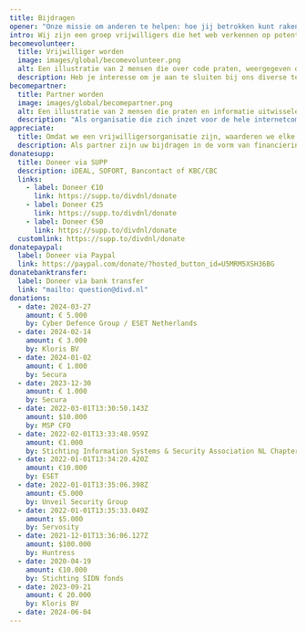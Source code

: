 ```yaml
---
title: Bijdragen
opener: "Onze missie om anderen te helpen: hoe jij betrokken kunt raken"
intro: Wij zijn een groep vrijwilligers die het web verkennen op potentiële cyberbeveiligingsrisico's.
becomevolunteer:
  title: Vrijwilliger worden
  image: images/global/becomevolunteer.png
  alt: Een illustratie van 2 mensen die over code praten, weergegeven door een spreekballon gevuld met 010101.
  description: Heb je interesse om je aan te sluiten bij ons diverse team van ethische hackers, onderzoekers, IT-professionals of juridische experts en te leren van de besten? Meld je nu aan.
becomepartner:
  title: Partner worden
  image: images/global/becomepartner.png
  alt: Een illustratie van 2 mensen die praten en informatie uitwisselen
  description: "Als organisatie die zich inzet voor de hele internetcommunity, bieden we niet alleen hulp aan uw klanten, maar ook aan diens leveranciers. U kunt ons beschouwen als de vrijwillige brandweer: terwijl u uw eigen infrastructuur beschermt, staan wij klaar om uw buren te helpen en zo indirect ook uw bedrijf te beschermen."
appreciate:
  title: Omdat we een vrijwilligersorganisatie zijn, waarderen we elke donatie.
  description: Als partner zijn uw bijdragen in de vorm van financiering, vrijwilligerswerk en middelen (tools) voor ons van onschatbare waarde. Als tegenprestatie toont u uw betrokkenheid bij het bevorderen van een veiligere internetomgeving. Een partnerschap met DIVD biedt uw teamleden ook de mogelijkheid om deel te nemen aan samenwerkingsprojecten met bekwame (ethisch) hackers, waarbij ze kunnen deelnemen aan leuke initiatieven en kunnen leren van vooraanstaande professionals uit de beveiligingsindustrie.
donatesupp:
  title: Doneer via SUPP
  description: iDEAL, SOFORT, Bancontact of KBC/CBC
  links:
    - label: Doneer €10
      link: https://supp.to/divdnl/donate
    - label: Doneer €25
      link: https://supp.to/divdnl/donate
    - label: Doneer €50
      link: https://supp.to/divdnl/donate
  customlink: https://supp.to/divdnl/donate
donatepaypal:
  label: Doneer via Paypal
  link: https://paypal.com/donate/?hosted_button_id=U5MRM5XSH36BG
donatebanktransfer:
  label: Doneer via bank transfer
  link: "mailto: question@divd.nl"
donations:
  - date: 2024-03-27
    amount: € 5.000
    by: Cyber Defence Group / ESET Netherlands
  - date: 2024-02-14
    amount: € 3.000
    by: Kloris BV
  - date: 2024-01-02
    amount: € 1.000
    by: Secura
  - date: 2023-12-30
    amount: € 1.000
    by: Secura
  - date: 2022-03-01T13:30:50.143Z
    amount: $10.000
    by: MSP CFO
  - date: 2022-02-01T13:33:48.959Z
    amount: €1.000
    by: Stichting Information Systems & Security Association NL Chapter
  - date: 2022-01-01T13:34:20.420Z
    amount: €10.000
    by: ESET
  - date: 2022-01-01T13:35:06.398Z
    amount: €5.000
    by: Unveil Security Group
  - date: 2022-01-01T13:35:33.049Z
    amount: $5.000
    by: Servosity
  - date: 2021-12-01T13:36:06.127Z
    amount: $100.000
    by: Huntress
  - date: 2020-04-19
    amount: €10.000
    by: Stichting SIDN fonds
  - date: 2023-09-21
    amount: € 20.000
    by: Kloris BV
  - date: 2024-06-04
---
```

